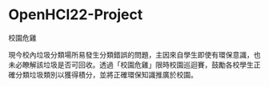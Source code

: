 # OpenHCI22-Project

校園危雞

現今校內垃圾分類場所易發生分類錯誤的問題，主因來自學生即使有環保意識，也未必瞭解該垃圾是否可回收。透過「校園危雞」限時校園巡迴賽，鼓勵各校學生正確分類垃圾類別以獲得積分，並將正確環保知識推廣於校園。
